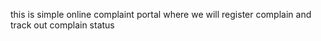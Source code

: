 this is simple online complaint portal where we will register complain and track out complain status
